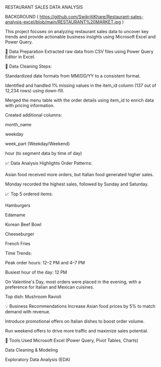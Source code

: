 RESTAURANT SALES DATA ANALYSIS 

BACKGROUND ( https://github.com/SwikritiKhare/Restaurant-sales-analysis-excel/blob/main/RESTAURANT%20MARKET.jpg )

This project focuses on analyzing restaurant sales data to uncover key trends and provide actionable business insights using Microsoft Excel and Power Query.

🧩 Data Preparation
Extracted raw data from CSV files using Power Query Editor in Excel.

🧩 Data Cleaning Steps:

Standardized date formats from MM/DD/YY to a consistent format.

Identified and handled 1% missing values in the item_id column (137 out of 12,234 rows) using down-fill.

Merged the menu table with the order details using item_id to enrich data with pricing information.

Created additional columns:

month_name

weekday

week_part (Weekday/Weekend)

hour (to segment data by time of day)

📈 Data Analysis Highlights
Order Patterns:

Asian food received more orders, but Italian food generated higher sales.

Monday recorded the highest sales, followed by Sunday and Saturday.

📈 Top 5 ordered items:

Hamburgers

Edamame

Korean Beef Bowl

Cheeseburger

French Fries

Time Trends:

Peak order hours: 12–2 PM and 4–7 PM

Busiest hour of the day: 12 PM

On Valentine's Day, most orders were placed in the evening, with a preference for Italian and Mexican cuisines.

Top dish: Mushroom Ravioli

💡 Business Recommendations
Increase Asian food prices by 5% to match demand with revenue.

Introduce promotional offers on Italian dishes to boost order volume.

Run weekend offers to drive more traffic and maximize sales potential.

📁 Tools Used
Microsoft Excel (Power Query, Pivot Tables, Charts)

Data Cleaning & Modeling

Exploratory Data Analysis (EDA)


